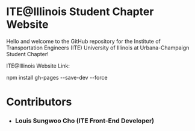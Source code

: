 # ITE@Illinois Student Chapter Website
Hello and welcome to the GitHub repository for the Institute of Transportation Engineers (ITE) University of Illinois at Urbana-Champaign Student Chapter!

ITE@Illinois Website Link: 

npm install gh-pages --save-dev --force 


# Contributors

- ### Louis Sungwoo Cho (ITE Front-End Developer)

